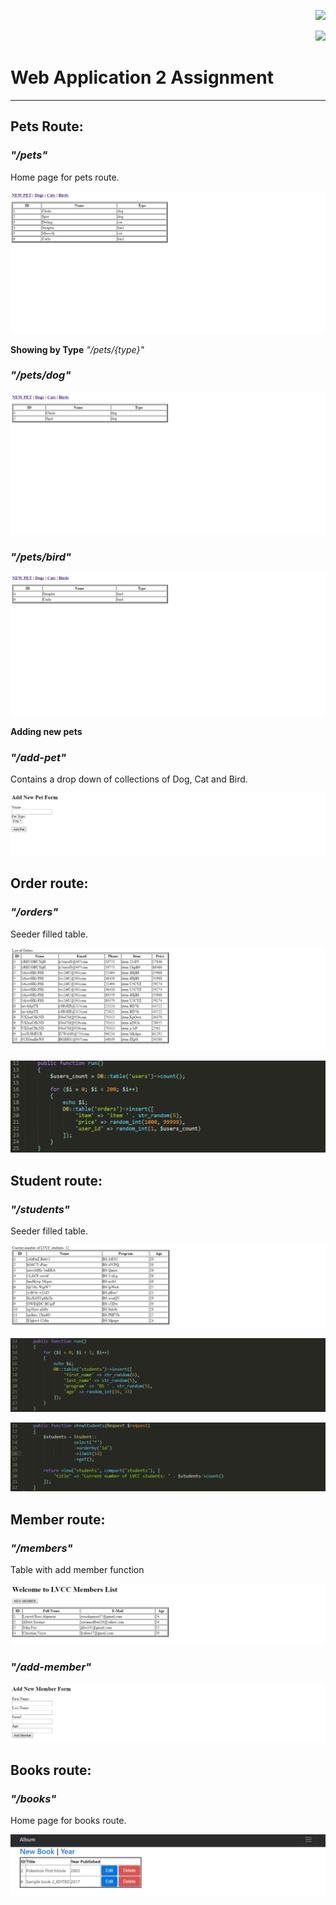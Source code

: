 <p align="right"><img src="https://laravel.com/assets/img/components/logo-laravel.svg"></p>

<p align="right"><img src="https://poser.pugx.org/laravel/framework/v/stable.svg"></p>

# Web Application 2 Assignment
----------

## Pets Route:

### *"/pets"*
Home page for pets route.

![Pets Home Page](https://github.com/LynyrdRoss/ALQUIROZ-Assignment/blob/master/1.png "Pets Home Page")

**Showing by Type**
*"/pets/{type}"*

### *"/pets/dog"*

![Dog Page](https://github.com/LynyrdRoss/ALQUIROZ-Assignment/blob/master/2.png "Dog Page")

### *"/pets/bird"*

![Bird Page](https://github.com/LynyrdRoss/ALQUIROZ-Assignment/blob/master/3.png "Bird Page")


**Adding new pets**

### *"/add-pet"*
Contains a drop down of collections of Dog, Cat and Bird.

![Add Pet Form](https://github.com/LynyrdRoss/ALQUIROZ-Assignment/blob/master/4.png "Add Pet Form")


## Order route:

### *"/orders"*
Seeder filled table.

![Order Table using Seeder](https://github.com/LynyrdRoss/ALQUIROZ-Assignment/blob/master/5.png "Order Table using Seeder")

![Code for OrdersTableSeeder](https://github.com/LynyrdRoss/ALQUIROZ-Assignment/blob/master/6.png "Code for OrdersTableSeeder")


## Student route:

### *"/students"*
Seeder filled table.

![Student Table using Seeder](https://github.com/LynyrdRoss/ALQUIROZ-Assignment/blob/master/7.png "Student Table using Seeder")

![Code for StudentsTableSeeder](https://github.com/LynyrdRoss/ALQUIROZ-Assignment/blob/master/8.png "Code for StudentsTableSeeder")

![StudentController](https://github.com/LynyrdRoss/ALQUIROZ-Assignment/blob/master/9.png "StudentController")


## Member route:

### *"/members"*
Table with add member function

![Member Table](https://github.com/LynyrdRoss/ALQUIROZ-Assignment/blob/master/10.png "Member Table")

### *"/add-member"*

![Add Member Form](https://github.com/LynyrdRoss/ALQUIROZ-Assignment/blob/master/11.png "Add Member Form")


## Books route:

### *"/books"*
Home page for books route.

![Books Home Page](https://github.com/LynyrdRoss/ALQUIROZ-Assignment/blob/master/12.png "Books Home Page")
